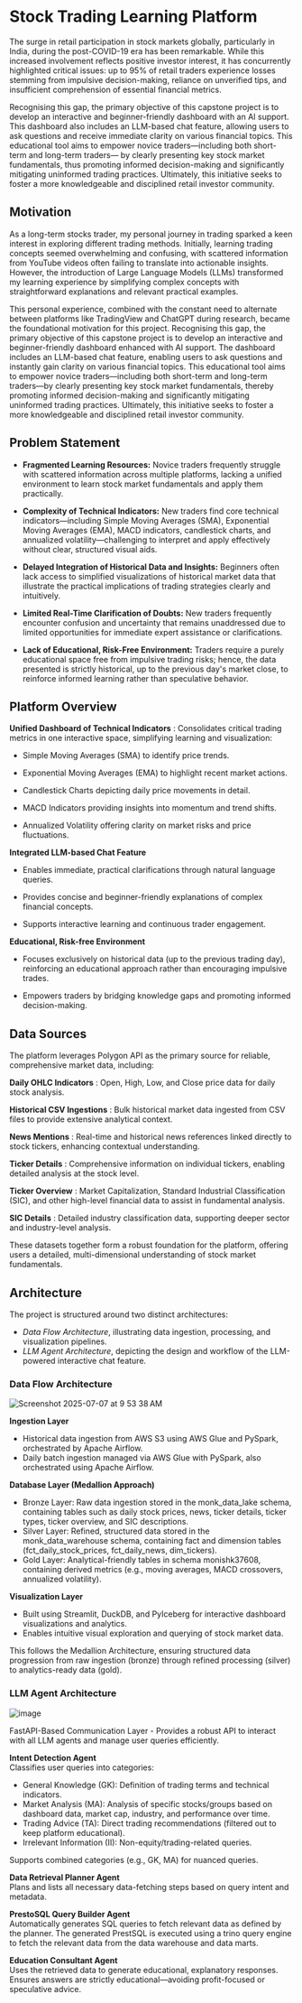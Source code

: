 # Stock Trading Learning Platform

The surge in retail participation in stock markets globally, particularly in India, during the post-COVID-19 era has been remarkable. While this increased involvement reflects positive investor interest, it has concurrently highlighted critical issues: up to 95% of retail traders experience losses stemming from impulsive decision-making, reliance on unverified tips, and insufficient comprehension of essential financial metrics.

Recognising this gap, the primary objective of this capstone project is to develop an interactive and beginner-friendly dashboard with an AI support. This dashboard also includes an LLM-based chat feature, allowing users to ask questions and receive immediate clarity on various financial topics. This educational tool aims to empower novice traders—including both short-term and long-term traders— by clearly presenting key stock market fundamentals, thus promoting informed decision-making and significantly mitigating uninformed trading practices. Ultimately, this initiative seeks to foster a more knowledgeable and disciplined retail investor community.

## Motivation
As a long-term stocks trader, my personal journey in trading sparked a keen interest in exploring different trading methods. Initially, learning trading concepts seemed overwhelming and confusing, with scattered information from YouTube videos often failing to translate into actionable insights. However, the introduction of Large Language Models (LLMs) transformed my learning experience by simplifying complex concepts with straightforward explanations and relevant practical examples.

This personal experience, combined with the constant need to alternate between platforms like TradingView and ChatGPT during research, became the foundational motivation for this project. Recognising this gap, the primary objective of this capstone project is to develop an interactive and beginner-friendly dashboard enhanced with AI support. The dashboard includes an LLM-based chat feature, enabling users to ask questions and instantly gain clarity on various financial topics. This educational tool aims to empower novice traders—including both short-term and long-term traders—by clearly presenting key stock market fundamentals, thereby promoting informed decision-making and significantly mitigating uninformed trading practices. Ultimately, this initiative seeks to foster a more knowledgeable and disciplined retail investor community.

## Problem Statement
- **Fragmented Learning Resources:** Novice traders frequently struggle with scattered information across multiple platforms, lacking a unified environment to learn stock market fundamentals and apply them practically.

- **Complexity of Technical Indicators:** New traders find core technical indicators—including Simple Moving Averages (SMA), Exponential Moving Averages (EMA), MACD indicators, candlestick charts, and annualized volatility—challenging to interpret and apply effectively without clear, structured visual aids.

- **Delayed Integration of Historical Data and Insights:** Beginners often lack access to simplified visualizations of historical market data that illustrate the practical implications of trading strategies clearly and intuitively.

- **Limited Real-Time Clarification of Doubts:** New traders frequently encounter confusion and uncertainty that remains unaddressed due to limited opportunities for immediate expert assistance or clarifications.

- **Lack of Educational, Risk-Free Environment:** Traders require a purely educational space free from impulsive trading risks; hence, the data presented is strictly historical, up to the previous day's market close, to reinforce informed learning rather than speculative behavior.

## Platform Overview
**Unified Dashboard of Technical Indicators** : Consolidates critical trading metrics in one interactive space, simplifying learning and visualization:

- Simple Moving Averages (SMA) to identify price trends.

- Exponential Moving Averages (EMA) to highlight recent market actions.

- Candlestick Charts depicting daily price movements in detail.

- MACD Indicators providing insights into momentum and trend shifts.

- Annualized Volatility offering clarity on market risks and price fluctuations.

**Integrated LLM-based Chat Feature**

- Enables immediate, practical clarifications through natural language queries.

- Provides concise and beginner-friendly explanations of complex financial concepts.

- Supports interactive learning and continuous trader engagement.

**Educational, Risk-free Environment**

- Focuses exclusively on historical data (up to the previous trading day), reinforcing an educational approach rather than encouraging impulsive trades.

- Empowers traders by bridging knowledge gaps and promoting informed decision-making.

## Data Sources
The platform leverages Polygon API as the primary source for reliable, comprehensive market data, including:

**Daily OHLC Indicators** : Open, High, Low, and Close price data for daily stock analysis.

**Historical CSV Ingestions** : Bulk historical market data ingested from CSV files to provide extensive analytical context.

**News Mentions** : Real-time and historical news references linked directly to stock tickers, enhancing contextual understanding.

**Ticker Details** : Comprehensive information on individual tickers, enabling detailed analysis at the stock level.

**Ticker Overview** : Market Capitalization, Standard Industrial Classification (SIC), and other high-level financial data to assist in fundamental analysis.

**SIC Details** : Detailed industry classification data, supporting deeper sector and industry-level analysis.

These datasets together form a robust foundation for the platform, offering users a detailed, multi-dimensional understanding of stock market fundamentals.

## Architecture
The project is structured around two distinct architectures:

- *Data Flow Architecture*, illustrating data ingestion, processing, and visualization pipelines.
- *LLM Agent Architecture*, depicting the design and workflow of the LLM-powered interactive chat feature.

### Data Flow Architecture

![Screenshot 2025-07-07 at 9 53 38 AM](https://github.com/user-attachments/assets/62be331b-72ba-43a8-a1ad-da072c7d2ecc)

**Ingestion Layer**
- Historical data ingestion from AWS S3 using AWS Glue and PySpark, orchestrated by Apache Airflow.
- Daily batch ingestion managed via AWS Glue with PySpark, also orchestrated using Apache Airflow.

**Database Layer (Medallion Approach)**
- Bronze Layer: Raw data ingestion stored in the monk_data_lake schema, containing tables such as daily stock prices, news, ticker details, ticker types, ticker overview, and SIC descriptions.
- Silver Layer: Refined, structured data stored in the monk_data_warehouse schema, containing fact and dimension tables (fct_daily_stock_prices, fct_daily_news, dim_tickers).
- Gold Layer: Analytical-friendly tables in schema monishk37608, containing derived metrics (e.g., moving averages, MACD crossovers, annualized volatility).

**Visualization Layer**
- Built using Streamlit, DuckDB, and PyIceberg for interactive dashboard visualizations and analytics.
- Enables intuitive visual exploration and querying of stock market data.

This follows the Medallion Architecture, ensuring structured data progression from raw ingestion (bronze) through refined processing (silver) to analytics-ready data (gold).

### LLM Agent Architecture

![image](https://github.com/user-attachments/assets/2a1cba45-85ec-458e-bfe3-12a69a98e6ca)

FastAPI-Based Communication Layer - Provides a robust API to interact with all LLM agents and manage user queries efficiently.

**Intent Detection Agent** <br>
Classifies user queries into categories:
- General Knowledge (GK): Definition of trading terms and technical indicators.
- Market Analysis (MA): Analysis of specific stocks/groups based on dashboard data, market cap, industry, and performance over time.
- Trading Advice (TA): Direct trading recommendations (filtered out to keep platform educational).
- Irrelevant Information (II): Non-equity/trading-related queries. <br>

Supports combined categories (e.g., GK, MA) for nuanced queries.

**Data Retrieval Planner Agent** <br>
Plans and lists all necessary data-fetching steps based on query intent and metadata.

**PrestoSQL Query Builder Agent** <br>
Automatically generates SQL queries to fetch relevant data as defined by the planner. The generated PrestSQL is executed using a trino query engine to fetch the relevant data from the data warehouse and data marts.

**Education Consultant Agent** <br>
Uses the retrieved data to generate educational, explanatory responses. Ensures answers are strictly educational—avoiding profit-focused or speculative advice.


